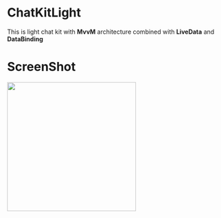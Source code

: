 # ChatKitLight
This is light chat kit with **MvvM** architecture combined with **LiveData** and **DataBinding**


# ScreenShot
<img src="https://user-images.githubusercontent.com/13493645/80388213-dfe96480-88be-11ea-8beb-7b7f69d58802.png" width="300">
